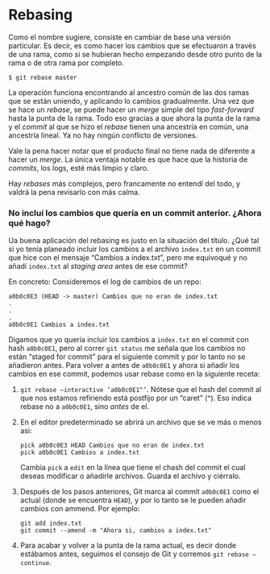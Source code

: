 # Rebasing


Como el nombre sugiere, consiste en cambiar de base una versión
particular. Es decir, es como hacer los cambios que se efectuaron a
través de una rama, como si se hubieran hecho empezando desde otro
punto de la rama o de otra rama por completo.

    $ git rebase master

La operación funciona encontrando al ancestro común de las dos ramas que
se están uniendo, y aplicando lo cambios gradualmente. Una vez que se
hace un *rebase*, se puede hacer un *merge* simple del tipo
*fast-forward* hasta la punta de la rama. Todo eso gracias a que ahora
la punta de la rama y el *commit* al que se hizo el *rebase* tienen una
ancestría en común, una ancestría lineal. Ya no hay ningún conflicto de
versiones.

Vale la pena hacer notar que el producto final no tiene nada de
diferente a hacer un *merge*. La única ventaja notable es que hace que
la historia de *commits*, los logs, esté más limpio y claro.

Hay *rebases* más complejos, pero francamente no entendí del todo, y
valdrá la pena revisarlo con más calma.

### No incluí los cambios que quería en un commit anterior. ¿Ahora qué hago?

Ua buena aplicación del rebasing es justo en la situación del título.
¿Qué tal si yo tenía planeado incluir los cambios a el archivo
`ìndex.txt` en un commit que hice con el mensaje “Cambios a index.txt”,
pero me equivoqué y no añadí `index.txt` al *staging area* antes de ese
commit?

En concreto: Consideremos el log de cambios de un repo:

    a0b0c0E3 (HEAD -> master) Cambios que no eran de index.txt
    .
    .
    .
    a0b0c0E1 Cambios a index.txt

Digamos que yo quería incluir los cambios a `index.txt` en el commit con
hash `a0b0c0E1`, pero al correr `git status` me señala que los cambios
no están “staged for commit” para el siguiente commit y por lo tanto no
se añadieron antes. Para volver a antes de `a0b0c0E1` y ahora si añadir
los cambios en ese commit, podemos usar rebase como en la siguiente
receta:

1.  `git rebase –interactive ’a0b0c0E1^’`. Nótese que el hash del commit
    al que nos estamos refiriendo está postfijo por un “caret” (^). Eso
    indica rebase no a `a0b0c0E1`, sino *antes* de el.

2.  En el editor predeterminado se abrirá un archivo que se ve más o
    menos asi:
    
        pick a0b0c0E3 HEAD Cambios que no eran de index.txt
        pick a0b0c0E1 Cambios a index.txt
    
    Cambia `pick` a `edit` en la línea que tiene el chash del commit el
    cual deseas modificar o añadirle archivos. Guarda el archivo y
    ciérralo.

3.  Después de los pasos anteriores, Git marca al commit `a0b0c0E1` como
    el actual (donde se encuentra `HEAD`), y por lo tanto se le pueden
    añadir cambios con ammend. Por ejemplo:
    
        git add index.txt
        git commit --amend -m "Ahora si, cambios a index.txt"

4.  Para acabar y volver a la punta de la rama actual, es decir donde
    estábamos antes, seguimos el consejo de Git y corremos `git rebase
    –continue`.